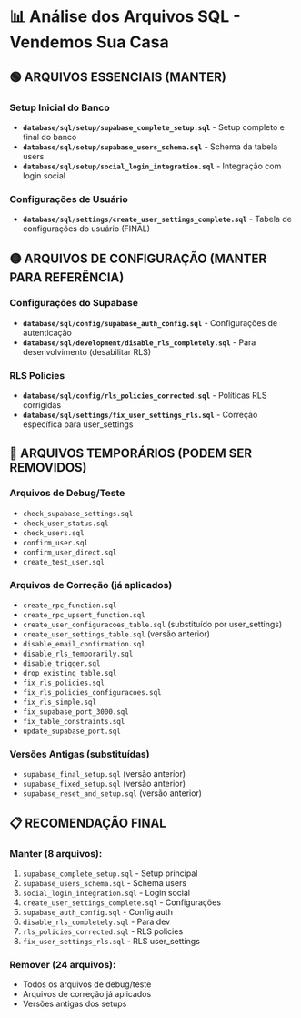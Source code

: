 # 📊 Análise dos Arquivos SQL - Vendemos Sua Casa

## 🟢 **ARQUIVOS ESSENCIAIS** (MANTER)

### Setup Inicial do Banco
- **`database/sql/setup/supabase_complete_setup.sql`** - Setup completo e final do banco
- **`database/sql/setup/supabase_users_schema.sql`** - Schema da tabela users
- **`database/sql/setup/social_login_integration.sql`** - Integração com login social

### Configurações de Usuário
- **`database/sql/settings/create_user_settings_complete.sql`** - Tabela de configurações do usuário (FINAL)

## 🟡 **ARQUIVOS DE CONFIGURAÇÃO** (MANTER PARA REFERÊNCIA)

### Configurações do Supabase
- **`database/sql/config/supabase_auth_config.sql`** - Configurações de autenticação
- **`database/sql/development/disable_rls_completely.sql`** - Para desenvolvimento (desabilitar RLS)

### RLS Policies
- **`database/sql/config/rls_policies_corrected.sql`** - Políticas RLS corrigidas
- **`database/sql/settings/fix_user_settings_rls.sql`** - Correção específica para user_settings

## 🔴 **ARQUIVOS TEMPORÁRIOS** (PODEM SER REMOVIDOS)

### Arquivos de Debug/Teste
- `check_supabase_settings.sql`
- `check_user_status.sql`
- `check_users.sql`
- `confirm_user.sql`
- `confirm_user_direct.sql`
- `create_test_user.sql`

### Arquivos de Correção (já aplicados)
- `create_rpc_function.sql`
- `create_rpc_upsert_function.sql`
- `create_user_configuracoes_table.sql` (substituído por user_settings)
- `create_user_settings_table.sql` (versão anterior)
- `disable_email_confirmation.sql`
- `disable_rls_temporarily.sql`
- `disable_trigger.sql`
- `drop_existing_table.sql`
- `fix_rls_policies.sql`
- `fix_rls_policies_configuracoes.sql`
- `fix_rls_simple.sql`
- `fix_supabase_port_3000.sql`
- `fix_table_constraints.sql`
- `update_supabase_port.sql`

### Versões Antigas (substituídas)
- `supabase_final_setup.sql` (versão anterior)
- `supabase_fixed_setup.sql` (versão anterior)
- `supabase_reset_and_setup.sql` (versão anterior)

## 📋 **RECOMENDAÇÃO FINAL**

### Manter (8 arquivos):
1. `supabase_complete_setup.sql` - Setup principal
2. `supabase_users_schema.sql` - Schema users
3. `social_login_integration.sql` - Login social
4. `create_user_settings_complete.sql` - Configurações
5. `supabase_auth_config.sql` - Config auth
6. `disable_rls_completely.sql` - Para dev
7. `rls_policies_corrected.sql` - RLS policies
8. `fix_user_settings_rls.sql` - RLS user_settings

### Remover (24 arquivos):
- Todos os arquivos de debug/teste
- Arquivos de correção já aplicados
- Versões antigas dos setups

